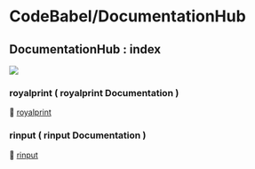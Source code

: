 # CodeBabel/DocumentationHub

## DocumentationHub : index
[![](https://i.postimg.cc/L6CqTCBD/Banner-New-13-12-23.png)]()

### royalprint ( royalprint Documentation )
📂 [royalprint](https://github.com/CharlesCodebabel/DocumentationHub/tree/main/royalprint)

### rinput ( rinput Documentation )
📂 [rinput](https://github.com/CharlesCodebabel/DocumentationHub/tree/main/rinput)